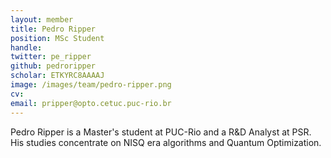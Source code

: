 ```yaml
---
layout: member
title: Pedro Ripper
position: MSc Student
handle: 
twitter: pe_ripper
github: pedroripper
scholar: ETKYRC8AAAAJ
image: /images/team/pedro-ripper.png
cv: 
email: pripper@opto.cetuc.puc-rio.br
---
```



Pedro Ripper is a Master's student at PUC-Rio and a R&D Analyst at PSR.
His studies concentrate on NISQ era algorithms and Quantum Optimization. 
